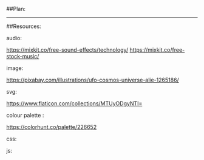 ##Plan:

























----------------
##Resources:

audio:

https://mixkit.co/free-sound-effects/technology/ 
https://mixkit.co/free-stock-music/

image:

https://pixabay.com/illustrations/ufo-cosmos-universe-alie-1265186/


svg:

https://www.flaticon.com/collections/MTUyODgyNTI=


colour palette :

https://colorhunt.co/palette/226652






css:




js:
